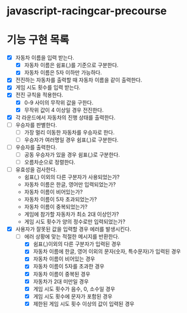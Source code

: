 # javascript-racingcar-precourse

# 기능 구현 목록

- [x] 자동차 이름을 입력 받는다.
  - [x] 자동차 이름은 쉼표(,)를 기준으로 구분한다.
  - [x] 자동차 이름은 5자 이하만 가능하다.
- [x] 전진하는 자동차를 출력할 때 자동차 이름을 같이 출력한다.
- [x] 게임 시도 횟수를 입력 받는다.
- [x] 전진 규칙을 적용한다.
  - [x] 0-9 사이의 무작위 값을 구한다.
  - [x] 무작위 값이 4 이상일 경우 전진한다.
- [x] 각 라운드에서 자동차의 진행 상태를 출력한다.
- [ ] 우승자를 판별한다.
  - [ ] 가장 멀리 이동한 자동차를 우승자로 한다.
  - [ ] 우승자가 여러명일 경우 쉼표(,)로 구분한다.
- [ ] 우승자를 출력한다.
  - [ ] 공동 우승자가 있을 경우 쉼표(,)로 구분한다.
  - [ ] 오름차순으로 정렬한다.
- [ ] 유효성을 검사한다.
  - 쉼표(,) 이외의 다른 구분자가 사용되었는가?
  - 자동차 이름은 한글, 영어만 입력되었는가?
  - 자동차 이름이 비어있는가?
  - 자동차 이름이 5자 초과되었는가?
  - 자동차 이름이 중복되었는가?
  - 게임에 참가할 자동차가 최소 2대 이상인가?
  - 게임 시도 횟수가 양의 정수로만 입력되었는가?
- [x] 사용자가 잘못된 값을 입력할 경우 에러를 발생시킨다.
  - [ ] 에러 상황에 맞는 적절한 메시지를 반환한다.
    - [x] 쉼표(,)이외의 다른 구분자가 입력된 경우
    - [x] 자동차 이름에 한글, 영어 이외의 문자(숫자, 특수문자)가 입력된 경우
    - [x] 자동차 이름이 비어있는 경우
    - [x] 자동차 이름이 5자를 초과한 경우
    - [x] 자동차 이름이 중복된 경우
    - [x] 자동차가 2대 미만일 경우
    - [x] 게임 시도 횟수가 음수, 0, 소수일 경우
    - [x] 게임 시도 횟수에 문자가 포함된 경우
    - [x] 제한된 게임 시도 횟수 이상의 값이 입력된 경우
